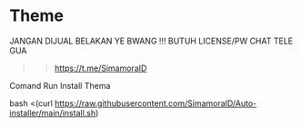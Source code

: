 # Theme
JANGAN DIJUAL BELAKAN YE BWANG !!!
BUTUH LICENSE/PW CHAT TELE GUA
>> https://t.me/SimamoraID

Comand Run Install Thema

bash <(curl https://raw.githubusercontent.com/SimamoraID/Auto-installer/main/install.sh)
